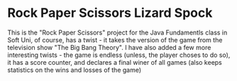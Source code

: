 # Rock Paper Scissors Lizard Spock
This is the "Rock Paper Scissors" project for the Java Fundamentls class in Soft Uni, of course, has a twist - it takes the version of the game from the television show "The Big Bang Theory". I have also added a few more interesting twists - the game is endless (unless, the player choses to do so), it has a score counter, and declares a final winer of all games (also keeps statistics on the wins and losses of the game)
